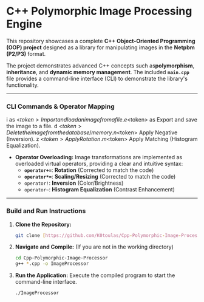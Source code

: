 # C++ Polymorphic Image Processing Engine

This repository showcases a complete **C++ Object-Oriented Programming (OOP) project** designed as a library for manipulating images in the **Netpbm (P2/P3)** format.

The project demonstrates advanced C++ concepts such as**polymorphism**, **inheritance**, and **dynamic memory management**. The included **`main.cpp`** file provides a command-line interface (CLI) to demonstrate the library's functionality.

---

###  CLI Commands & Operator Mapping
  
  i <filename> as <$token>	Import and load an image from a file.
  e <$token> as <filename>	Export and save the image to a file.
  d <$token>	Delete the image from the database/memory.
  n <$token>	Apply Negative (Inversion).
  z <$token>	Apply Rotation.
  m <$token>	Apply Matching (Histogram Equalization).
  
  
* **Operator Overloading:** Image transformations are implemented as overloaded virtual operators, providing a clear and intuitive syntax:
    * **`operator+=`**: **Rotation** (Corrected to match the code)
    * **`operator*=`**: **Scaling/Resizing** (Corrected to match the code)
    * `operator!`: **Inversion** (Color/Brightness)
    * `operator~`: **Histogram Equalization** (Contrast Enhancement)

---

### Build and Run Instructions

1.  **Clone the Repository:**
    ```bash
    git clone [https://github.com/K0toulas/Cpp-Polymorphic-Image-Processor.git](https://github.com/K0toulas/Cpp-Polymorphic-Image-Processor.git)
    ```
2.  **Navigate and Compile:** (If you are not in the working directory)
    ```bash
    cd Cpp-Polymorphic-Image-Processor
    g++ *.cpp -o ImageProcessor
    ```
3.  **Run the Application:** Execute the compiled program to start the command-line interface.
    ```bash
    ./ImageProcessor
    ```

